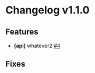 # Changelog v1.1.0

## Features

  - **[api]** whatever2 [#4](https://github.com/nevermarine/test-gen-changelogs/pull/4)
## Fixes